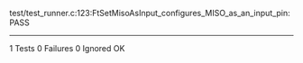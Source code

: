 test/test_runner.c:123:FtSetMisoAsInput_configures_MISO_as_an_input_pin:PASS

-----------------------
1 Tests 0 Failures 0 Ignored 
OK
